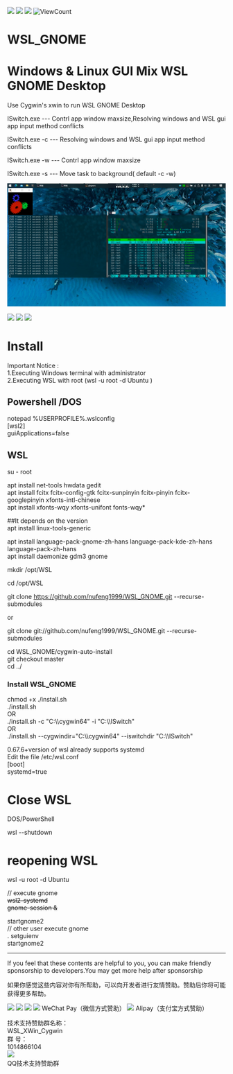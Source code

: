 ![](https://img.shields.io/badge/WSL-GUI-green) ![](https://img.shields.io/badge/Cygwin-XWin-orange) ![](https://img.shields.io/github/watchers/nufeng1999/WSL_GNOME) <img alt="ViewCount" src="https://views.whatilearened.today/views/github/nufeng1999/WSL_GNOME.svg">
# WSL_GNOME  
# Windows & Linux GUI Mix WSL GNOME Desktop  
Use Cygwin's xwin to run WSL GNOME Desktop  

ISwitch.exe --- Contrl app window maxsize,Resolving windows and WSL gui app input method conflicts  

ISwitch.exe -c  --- Resolving windows and WSL gui app input method conflicts  

ISwitch.exe -w  --- Contrl app window maxsize  

ISwitch.exe -s  --- Move task to background( default -c -w)  

[![Watch the video](https://github.com/nufeng1999/wsl_XWin_Cygwin/blob/main/20210612_071703.gif?raw=true)](https://youtu.be/iy8j-fD82aQ)  

![](https://github.com/nufeng1999/imgs/blob/main/img/20211115_110932.gif?raw=true)
![](https://github.com/nufeng1999/imgs/blob/main/img/20211115_111705.gif?raw=true)
![](https://github.com/nufeng1999/imgs/blob/main/img/20211115_112440.gif?raw=true)

# Install  
Important Notice :  
1.Executing Windows terminal with administrator  
2.Executing WSL with root (wsl -u root -d Ubuntu )  
## Powershell /DOS  
notepad %USERPROFILE%\.wslconfig     
[wsl2]  
guiApplications=false   

## WSL  
su - root    

apt install net-tools hwdata gedit  
apt install fcitx fcitx-config-gtk  fcitx-sunpinyin fcitx-pinyin  fcitx-googlepinyin xfonts-intl-chinese  
apt install xfonts-wqy xfonts-unifont fonts-wqy*  
  
##It depends on the version  
apt install linux-tools-generic  

apt install language-pack-gnome-zh-hans language-pack-kde-zh-hans language-pack-zh-hans  
apt install daemonize gdm3 gnome 

mkdir /opt/WSL  

cd /opt/WSL  

git clone https://github.com/nufeng1999/WSL_GNOME.git --recurse-submodules

or  

git clone git://github.com/nufeng1999/WSL_GNOME.git --recurse-submodules

cd WSL_GNOME/cygwin-auto-install    
git checkout master  
cd ../   

### Install  WSL_GNOME  

chmod +x ./install.sh   
./install.sh   
OR   
./install.sh -c "C:\\\\cygwin64" -i "C:\\\\ISwitch"  
OR  
./install.sh --cygwindir="C:\\\\cygwin64" --iswitchdir "C:\\\\ISwitch"  

   
0.67.6+version of wsl already supports systemd  
Edit the file /etc/wsl.conf  
[boot]  
systemd=true  
  
# Close WSL
DOS/PowerShell  

wsl --shutdown  

# reopening WSL  
wsl -u root -d Ubuntu  

// execute gnome  
~~wsl2-systemd~~  
~~gnome-session &~~   

startgnome2  
// other user execute gnome  
. setguienv  
startgnome2  

***
If you feel that these contents are helpful to you, you can make friendly sponsorship to developers.You may get more help after sponsorship

如果你感觉这些内容对你有所帮助，可以向开发者进行友情赞助。赞助后你将可能获得更多帮助。   

<img src="https://nufeng1999.github.io/imgs/kszz.jpg"/>  

<img src="https://nufeng1999.github.io/imgs/pddzz.jpg"/>  

<img src="https://nufeng1999.github.io/imgs/ttzz.jpg"/>  

<img src="https://nufeng1999.github.io/imgs/wxzf.png"/>
WeChat Pay（微信方式赞助）
  
<img src="https://nufeng1999.github.io/imgs/zfbzf.png"/>
Alipay（支付宝方式赞助）  
    
技术支持赞助群名称：  
WSL_XWin_Cygwin  
群   号：  
1014866104  
<img src="https://nufeng1999.github.io/imgs/img/WSL_XWin_Cygwin.png"/>  
QQ技术支持赞助群
